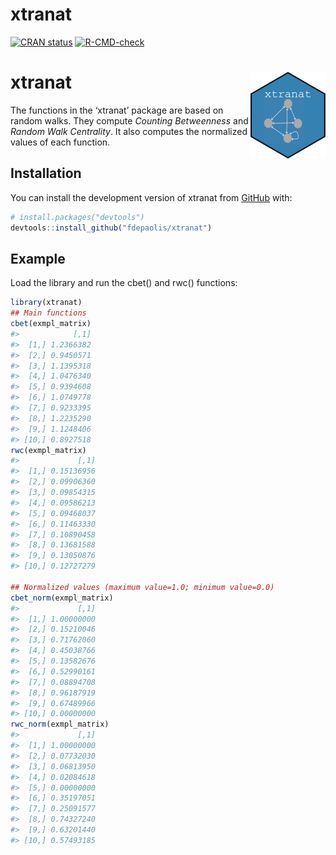 
<!-- README.md is generated from README.Rmd. Please edit that file -->

# xtranat

<!-- badges: start -->

[![CRAN
status](https://www.r-pkg.org/badges/version/xtranat)](https://CRAN.R-project.org/package=xtranat)
[![R-CMD-check](https://github.com/r-lib/usethis/actions/workflows/R-CMD-check.yaml/badge.svg)](https://github.com/fdepaolis/xtranat/actions/workflows/R-CMD-check.yaml)
<!-- badges: end -->

# xtranat <img src="man/figures/logo.png" align="right" height="139" />

The functions in the ‘xtranat’ package are based on random walks. They
compute *Counting Betweenness* and *Random Walk Centrality*. It also
computes the normalized values of each function.

## Installation

You can install the development version of xtranat from
[GitHub](https://github.com/) with:

``` r
# install.packages("devtools")
devtools::install_github("fdepaolis/xtranat")
```

## Example

Load the library and run the cbet() and rwc() functions:

``` r
library(xtranat)
## Main functions
cbet(exmpl_matrix)
#>            [,1]
#>  [1,] 1.2366382
#>  [2,] 0.9450571
#>  [3,] 1.1395318
#>  [4,] 1.0476340
#>  [5,] 0.9394608
#>  [6,] 1.0749778
#>  [7,] 0.9233395
#>  [8,] 1.2235290
#>  [9,] 1.1248406
#> [10,] 0.8927518
rwc(exmpl_matrix)
#>             [,1]
#>  [1,] 0.15136956
#>  [2,] 0.09906360
#>  [3,] 0.09854315
#>  [4,] 0.09586213
#>  [5,] 0.09468037
#>  [6,] 0.11463330
#>  [7,] 0.10890458
#>  [8,] 0.13681588
#>  [9,] 0.13050876
#> [10,] 0.12727279

## Normalized values (maximum value=1.0; minimum value=0.0)
cbet_norm(exmpl_matrix)
#>             [,1]
#>  [1,] 1.00000000
#>  [2,] 0.15210046
#>  [3,] 0.71762060
#>  [4,] 0.45038766
#>  [5,] 0.13582676
#>  [6,] 0.52990161
#>  [7,] 0.08894708
#>  [8,] 0.96187919
#>  [9,] 0.67489966
#> [10,] 0.00000000
rwc_norm(exmpl_matrix)
#>             [,1]
#>  [1,] 1.00000000
#>  [2,] 0.07732030
#>  [3,] 0.06813950
#>  [4,] 0.02084618
#>  [5,] 0.00000000
#>  [6,] 0.35197051
#>  [7,] 0.25091577
#>  [8,] 0.74327240
#>  [9,] 0.63201440
#> [10,] 0.57493185
```
